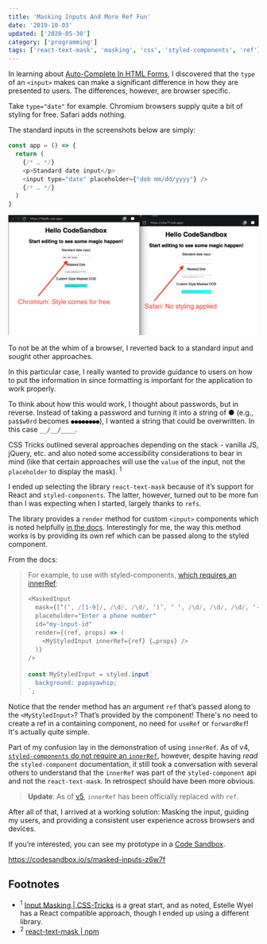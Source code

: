 ```yaml
---
title: 'Masking Inputs And More Ref Fun'
date: '2019-10-03'
updated: ['2020-05-30']
category: ['programming']
tags: ['react-text-mask', 'masking', 'css', 'styled-components', 'ref']
---
```


In learning about [Auto-Complete In HTML Forms](../../2019-10-07/auto-complete-forms), I discovered that the `type` of an `<input>` makes can make a significant difference in how they are presented to users. The differences, however, are browser specific.

Take `type="date"` for example. Chromium browsers supply quite a bit of styling for free. Safari adds nothing.

The standard inputs in the screenshots below are simply:

```javascript
const app = () => {
  return (
    {/* … */}
    <p>Standard date input</p>
    <input type="date" placeholder={"dob mm/dd/yyyy"} />
    {/* … */}
  )
}
```

![comparing chromium to safari browser rendering](./browser-comparison-inputs.png)

To not be at the whim of a browser, I reverted back to a standard input and sought other approaches.

In this particular case, I really wanted to provide guidance to users on how to put the information in since formatting is important for the application to work properly.

To think about how this would work, I thought about passwords, but in reverse. Instead of taking a password and turning it into a string of ● (e.g., `pa$$w0rd` becomes `●●●●●●●●`), I wanted a string that could be overwritten. In this case `__/__/____`.

CSS Tricks outlined several approaches depending on the stack - vanilla JS, jQuery, etc. and also noted some accessibility considerations to bear in mind (like that certain approaches will use the `value` of the input, not the `placeholder` to display the mask). <sup>1</sup>

I ended up selecting the library `react-text-mask` because of it’s support for React and `styled-components`. The latter, however, turned out to be more fun than I was expecting when I started, largely thanks to `refs`.

The library provides a `render` method for custom `<input>` components which is noted helpfully [in the docs](https://www.npmjs.com/package/react-text-mask#customize-rendered-input-component). Interestingly for me, the way this method works is by providing its own ref which can be passed along to the styled component.

From the docs:

> For example, to use with styled-components, [which requires an innerRef](https://www.styled-components.com/docs/advanced#refs):
>
> ```javascript
> <MaskedInput
>   mask={[‘(‘, /[1-9]/, /\d/, /\d/, ‘)’, ‘ ‘, /\d/, /\d/, /\d/, ‘-‘, /\d/, /\d/, /\d/, /\d/]}
>   placeholder="Enter a phone number"
>   id="my-input-id"
>   render={(ref, props) => (
>     <MyStyledInput innerRef={ref} {…props} />
>   )}
> />
>
> const MyStyledInput = styled.input`
>   background: papayawhip;
> `;
> ```

Notice that the render method has an argument `ref` that’s passed along to the `<MyStyledInput>`? That’s provided by the component! There's no need to create a ref in a containing component, no need for `useRef` or `forwardRef`! It's actually quite simple.

Part of my confusion lay in the demonstration of using `innerRef`. As of v4, [`styled-components` do not require an `innerRef`](https://www.styled-components.com/docs/api#deprecated-innerref-prop), however, despite having _read_ the `styled-component` documentation, it still took a conversation with several others to understand that the `innerRef` was part of the `styled-component` api and not the `react-text-mask`. In retrospect should have been more obvious.

> **Update**: As of [v5](https://styled-components.com/docs/faqs#what-do-i-need-to-do-to-migrate-to-v4), `innerRef` has been officially replaced with `ref`.

After all of that, I arrived at a working solution: Masking the input, guiding my users, and providing a consistent user experience across browsers and devices.

If you’re interested, you can see my prototype in a [Code Sandbox](https://codesandbox.io/s/masked-inputs-z6w7f).

https://codesandbox.io/s/masked-inputs-z6w7f

## Footnotes

- <sup>1</sup> [Input Masking | CSS-Tricks](https://css-tricks.com/input-masking/) is a great start, and as noted, Estelle Wyel has a React compatible approach, though I ended up using a different library.
- <sup>2</sup> [react-text-mask | npm](https://www.npmjs.com/package/react-text-mask)
